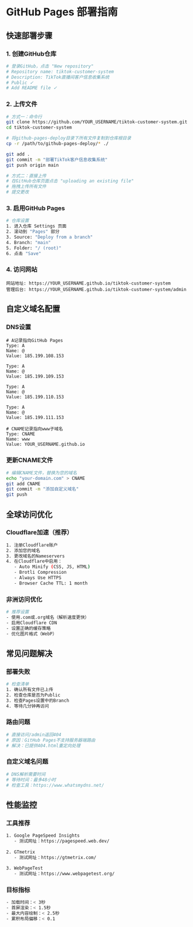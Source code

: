# GitHub Pages 部署指南

## 快速部署步骤

### 1. 创建GitHub仓库
```bash
# 登录GitHub，点击 "New repository"
# Repository name: tiktok-customer-system
# Description: TikTok直播间客户信息收集系统
# Public ✓
# Add README file ✓
```

### 2. 上传文件
```bash
# 方式一：命令行
git clone https://github.com/YOUR_USERNAME/tiktok-customer-system.git
cd tiktok-customer-system

# 将github-pages-deploy目录下所有文件复制到仓库根目录
cp -r /path/to/github-pages-deploy/* ./

git add .
git commit -m "部署TikTok客户信息收集系统"
git push origin main
```

```bash
# 方式二：直接上传
# 在GitHub仓库页面点击 "uploading an existing file"
# 拖拽上传所有文件
# 提交更改
```

### 3. 启用GitHub Pages
```bash
# 仓库设置
1. 进入仓库 Settings 页面
2. 滚动到 "Pages" 部分
3. Source: "Deploy from a branch"
4. Branch: "main"
5. Folder: "/ (root)"
6. 点击 "Save"
```

### 4. 访问网站
```
网站地址: https://YOUR_USERNAME.github.io/tiktok-customer-system
管理后台: https://YOUR_USERNAME.github.io/tiktok-customer-system/admin
```

## 自定义域名配置

### DNS设置
```dns
# A记录指向GitHub Pages
Type: A
Name: @
Value: 185.199.108.153

Type: A
Name: @  
Value: 185.199.109.153

Type: A
Name: @
Value: 185.199.110.153

Type: A
Name: @
Value: 185.199.111.153

# CNAME记录指向www子域名
Type: CNAME
Name: www
Value: YOUR_USERNAME.github.io
```

### 更新CNAME文件
```bash
# 编辑CNAME文件，替换为您的域名
echo "your-domain.com" > CNAME
git add CNAME
git commit -m "添加自定义域名"
git push
```

## 全球访问优化

### Cloudflare加速（推荐）
```bash
1. 注册Cloudflare账户
2. 添加您的域名
3. 更改域名的Nameservers
4. 在Cloudflare中启用：
   - Auto Minify (CSS, JS, HTML)
   - Brotli Compression
   - Always Use HTTPS
   - Browser Cache TTL: 1 month
```

### 非洲访问优化
```bash
# 推荐设置
- 使用.com或.org域名（解析速度更快）
- 启用Cloudflare CDN
- 设置正确的缓存策略
- 优化图片格式（WebP）
```

## 常见问题解决

### 部署失败
```bash
# 检查清单
1. 确认所有文件已上传
2. 检查仓库是否为Public
3. 检查Pages设置中的Branch
4. 等待几分钟再访问
```

### 路由问题
```bash
# 直接访问/admin返回404
# 原因：GitHub Pages不支持服务器端路由
# 解决：已提供404.html重定向处理
```

### 自定义域名问题
```bash
# DNS解析需要时间
# 等待时间：最多48小时
# 检查工具：https://www.whatsmydns.net/
```

## 性能监控

### 工具推荐
```bash
1. Google PageSpeed Insights
   - 测试网址：https://pagespeed.web.dev/
   
2. GTmetrix  
   - 测试网址：https://gtmetrix.com/
   
3. WebPageTest
   - 测试网址：https://www.webpagetest.org/
```

### 目标指标
```bash
- 加载时间：< 3秒
- 首屏渲染：< 1.5秒
- 最大内容绘制：< 2.5秒
- 累积布局偏移：< 0.1
```